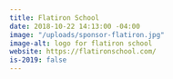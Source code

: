 ```yaml
---
title: Flatiron School
date: 2018-10-22 14:13:00 -04:00
image: "/uploads/sponsor-flatiron.jpg"
image-alt: logo for flatiron school
website: https://flatironschool.com/
is-2019: false
---
```


